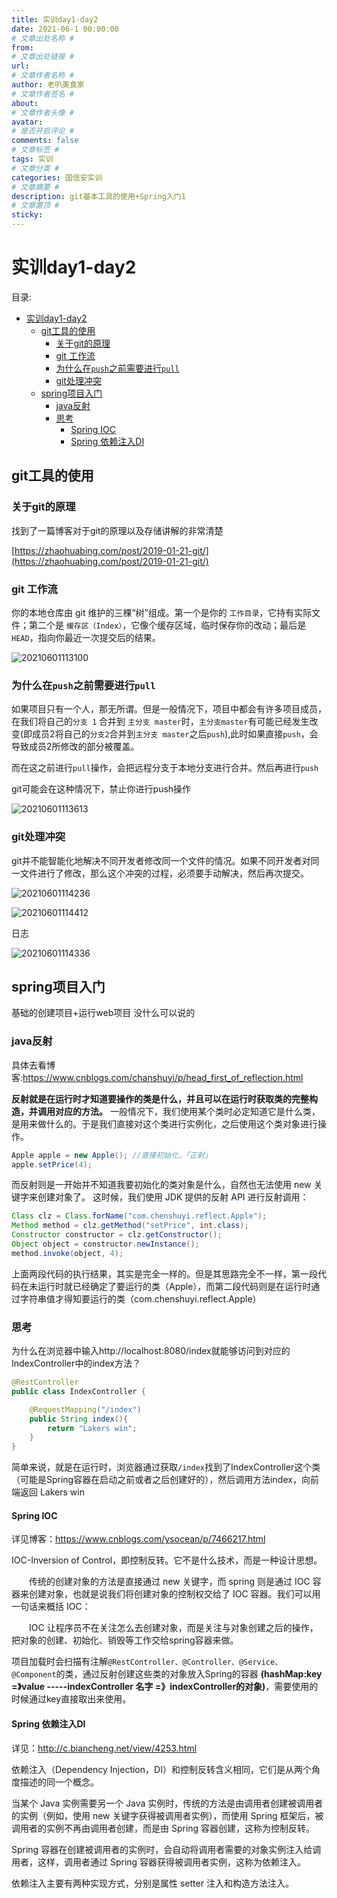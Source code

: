```yaml
---
title: 实训day1-day2
date: 2021-06-1 00:00:00
# 文章出处名称 #
from: 
# 文章出处链接 #
url: 
# 文章作者名称 #
author: 老叭美食家
# 文章作者签名 #
about: 
# 文章作者头像 #
avatar: 
# 是否开启评论 #
comments: false
# 文章标签 #
tags: 实训
# 文章分类 #
categories: 国信安实训
# 文章摘要 #
description: git基本工具的使用+Spring入门1
# 文章置顶 #
sticky: 
---
```


# 实训day1-day2

目录:

- [实训day1-day2](#实训day1-day2)
  - [git工具的使用](#git工具的使用)
    - [关于git的原理](#关于git的原理)
    - [git 工作流](#git-工作流)
    - [为什么在```push```之前需要进行```pull```](#为什么在push之前需要进行pull)
    - [git处理冲突](#git处理冲突)
  - [spring项目入门](#spring项目入门)
    - [java反射](#java反射)
    - [思考](#思考)
      - [Spring IOC](#spring-ioc)
      - [Spring 依赖注入DI](#spring-依赖注入di)

## git工具的使用

### 关于git的原理

找到了一篇博客对于git的原理以及存储讲解的非常清楚

[https://zhaohuabing.com/post/2019-01-21-git/](https://zhaohuabing.com/post/2019-01-21-git/)

### git 工作流

你的本地仓库由 git 维护的三棵“树”组成。第一个是你的 ```工作目录```，它持有实际文件；第二个是 ```缓存区（Index）```，它像个缓存区域，临时保存你的改动；最后是 ```HEAD```，指向你最近一次提交后的结果。

![20210601113100](https://laoba-1304292449.cos.ap-chengdu.myqcloud.com/img/20210601113100.png)

### 为什么在```push```之前需要进行```pull```

如果项目只有一个人，那无所谓。但是一般情况下，项目中都会有许多项目成员，在我们将自己的```分支 1``` 合并到 ```主分支 master```时，```主分支master```有可能已经发生改变(即成员2将自己的```分支2```合并到```主分支 master```之后```push```),此时如果直接```push```，会导致成员2所修改的部分被覆盖。

而在这之前进行```pull```操作，会把远程分支于本地分支进行合并。然后再进行```push```

git可能会在这种情况下，禁止你进行push操作

![20210601113613](https://laoba-1304292449.cos.ap-chengdu.myqcloud.com/img/20210601113613.png)

### git处理冲突

git并不能智能化地解决不同开发者修改同一个文件的情况。如果不同开发者对同一文件进行了修改，那么这个冲突的过程，必须要手动解决，然后再次提交。

![20210601114236](https://laoba-1304292449.cos.ap-chengdu.myqcloud.com/img/20210601114236.png)

![20210601114412](https://laoba-1304292449.cos.ap-chengdu.myqcloud.com/img/20210601114412.png)

日志

![20210601114336](https://laoba-1304292449.cos.ap-chengdu.myqcloud.com/img/20210601114336.png)

## spring项目入门

  基础的创建项目+运行web项目 没什么可以说的

### java反射

具体去看博客:https://www.cnblogs.com/chanshuyi/p/head_first_of_reflection.html

**反射就是在运行时才知道要操作的类是什么，并且可以在运行时获取类的完整构造，并调用对应的方法。**
一般情况下，我们使用某个类时必定知道它是什么类，是用来做什么的。于是我们直接对这个类进行实例化，之后使用这个类对象进行操作。

```java
Apple apple = new Apple(); //直接初始化，「正射」
apple.setPrice(4);
```

而反射则是一开始并不知道我要初始化的类对象是什么，自然也无法使用 new 关键字来创建对象了。
这时候，我们使用 JDK 提供的反射 API 进行反射调用：

```java
Class clz = Class.forName("com.chenshuyi.reflect.Apple");
Method method = clz.getMethod("setPrice", int.class);
Constructor constructor = clz.getConstructor();
Object object = constructor.newInstance();
method.invoke(object, 4);
```

上面两段代码的执行结果，其实是完全一样的。但是其思路完全不一样，第一段代码在未运行时就已经确定了要运行的类（Apple），而第二段代码则是在运行时通过字符串值才得知要运行的类（com.chenshuyi.reflect.Apple）

### 思考

为什么在浏览器中输入http://localhost:8080/index就能够访问到对应的IndexController中的index方法？

```java
@RestController
public class IndexController {

    @RequestMapping("/index")
    public String index(){
        return "Lakers win";
    }
}
```

简单来说，就是在运行时，浏览器通过获取```/index```找到了IndexController这个类（可能是Spring容器在启动之前或者之后创建好的），然后调用方法index，向前端返回 Lakers win

#### Spring IOC

详见博客：https://www.cnblogs.com/ysocean/p/7466217.html

IOC-Inversion of Control，即控制反转。它不是什么技术，而是一种设计思想。

&emsp;&emsp;传统的创建对象的方法是直接通过 new 关键字，而 spring 则是通过 IOC 容器来创建对象，也就是说我们将创建对象的控制权交给了 IOC 容器。我们可以用一句话来概括 IOC：

&emsp;&emsp;IOC 让程序员不在关注怎么去创建对象，而是关注与对象创建之后的操作，把对象的创建、初始化、销毁等工作交给spring容器来做。

项目加载时会扫描有注解```@RestController、@Controller、@Service、@Component```的类，通过反射创建这些类的对象放入Spring的容器 **(hashMap:key =》value -----indexController 名字 =》indexController的对象)**，需要使用的时候通过key直接取出来使用。

#### Spring 依赖注入DI

详见：http://c.biancheng.net/view/4253.html

依赖注入（Dependency Injection，DI）和控制反转含义相同，它们是从两个角度描述的同一个概念。

当某个 Java 实例需要另一个 Java 实例时，传统的方法是由调用者创建被调用者的实例（例如，使用 new 关键字获得被调用者实例），而使用 Spring 框架后，被调用者的实例不再由调用者创建，而是由 Spring 容器创建，这称为控制反转。

Spring 容器在创建被调用者的实例时，会自动将调用者需要的对象实例注入给调用者，这样，调用者通过 Spring 容器获得被调用者实例，这称为依赖注入。

依赖注入主要有两种实现方式，分别是属性 setter 注入和构造方法注入。

